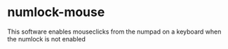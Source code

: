 # numlock-mouse

This software enables mouseclicks from the numpad on a keyboard when the numlock is not enabled
